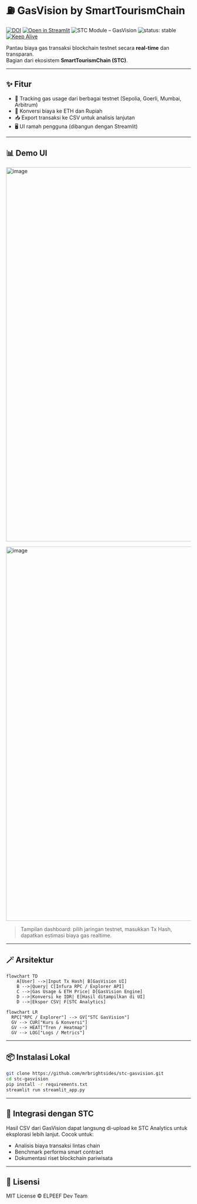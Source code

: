 # ⛽ GasVision by SmartTourismChain

[![DOI](https://zenodo.org/badge/DOI/10.5281/zenodo.16763535.svg)](https://doi.org/10.5281/zenodo.16763535)
[![Open in Streamlit](https://static.streamlit.io/badges/streamlit_badge_black_white.svg)](https://stc-gasvision.streamlit.app/)
![STC Module – GasVision](https://img.shields.io/badge/STC%20Module-GasVision-crimson)
![status: stable](https://img.shields.io/badge/status-stable-brightgreen)
[![Keep Alive](https://github.com/mrbrightsides/stc-gasvision/actions/workflows/ping.yml/badge.svg)](https://github.com/mrbrightsides/stc-gasvision/actions/workflows/ping.yml)

Pantau biaya gas transaksi blockchain testnet secara **real-time** dan transparan.  
Bagian dari ekosistem **SmartTourismChain (STC)**.

---

## ✨ Fitur

- 🔎 Tracking gas usage dari berbagai testnet (Sepolia, Goerli, Mumbai, Arbitrum)
- 💱 Konversi biaya ke ETH dan Rupiah
- 📥 Export transaksi ke CSV untuk analisis lanjutan
- 🖥️ UI ramah pengguna (dibangun dengan Streamlit)

---

## 📊 Demo UI

<img width="1920" height="1020" alt="image" src="https://github.com/user-attachments/assets/89cbcb10-5a52-49a7-8db0-819e2adeb7ea" /><p>

<img width="1920" height="1020" alt="image" src="https://github.com/user-attachments/assets/0889ba5f-2686-406f-a5ae-3add60550b18" /><p>


> Tampilan dashboard: pilih jaringan testnet, masukkan Tx Hash, dapatkan estimasi biaya gas realtime.

---

## 🪄 Arsitektur

```mermaid
flowchart TD
    A[User] -->|Input Tx Hash| B[GasVision UI]
    B -->|Query| C[Infura RPC / Explorer API]
    C -->|Gas Usage & ETH Price| D[GasVision Engine]
    D -->|Konversi ke IDR| E[Hasil ditampilkan di UI]
    D -->|Ekspor CSV| F[STC Analytics]
```

```mermaid
flowchart LR
  RPC["RPC / Explorer"] --> GV["STC GasVision"]
  GV --> CUR["Kurs & Konversi"]
  GV --> HEAT["Tren / Heatmap"]
  GV --> LOG["Logs / Metrics"]
```

---

## 📦 Instalasi Lokal
```bash
git clone https://github.com/mrbrightsides/stc-gasvision.git
cd stc-gasvision
pip install -r requirements.txt
streamlit run streamlit_app.py
```

---

## 🚀 Integrasi dengan STC
Hasil CSV dari GasVision dapat langsung di-upload ke STC Analytics untuk eksplorasi lebih lanjut.
Cocok untuk:
- Analisis biaya transaksi lintas chain
- Benchmark performa smart contract
- Dokumentasi riset blockchain pariwisata

---

## 📜 Lisensi
MIT License © ELPEEF Dev Team
